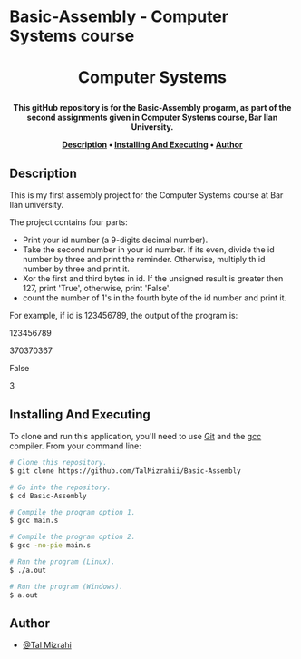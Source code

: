 # Basic-Assembly - Computer Systems course


<h1 align="center">
  

  Computer Systems
  <br>
</h1>

<h4 align="center">This gitHub repository is for the Basic-Assembly progarm, as part of the second assignments given in Computer Systems course, Bar Ilan University.


<p align="center">
  <a href="#description">Description</a> •
  <a href="#installing-and-executing">Installing And Executing</a> •
  <a href="#author">Author</a> 
</p>

## Description

This is my first assembly project for the Computer Systems course at Bar Ilan university.

The project contains four parts:
* Print your id number (a 9-digits decimal number).
* Take the second number in your id number. If its even, divide the id number by three and print the reminder. Otherwise, multiply th id number by three and print it.
* Xor the first and third bytes in id. If the unsigned result is greater then 127, print 'True', otherwise, print 'False'.
* count the number of 1's in the fourth byte of the id number and print it.

For example, if id is 123456789, the output of the program is:

123456789

370370367

False

3


## Installing And Executing

To clone and run this application, you'll need to use [Git](https://git-scm.com) and the [gcc](https://gcc.gnu.org/) compiler. From your command line:

```bash
# Clone this repository.
$ git clone https://github.com/TalMizrahii/Basic-Assembly

# Go into the repository.
$ cd Basic-Assembly

# Compile the program option 1.
$ gcc main.s

# Compile the program option 2.
$ gcc -no-pie main.s

# Run the program (Linux).
$ ./a.out
```
```bash
# Run the program (Windows).
$ a.out
```


## Author
* [@Tal Mizrahi](https://github.com/TalMizrahii)


